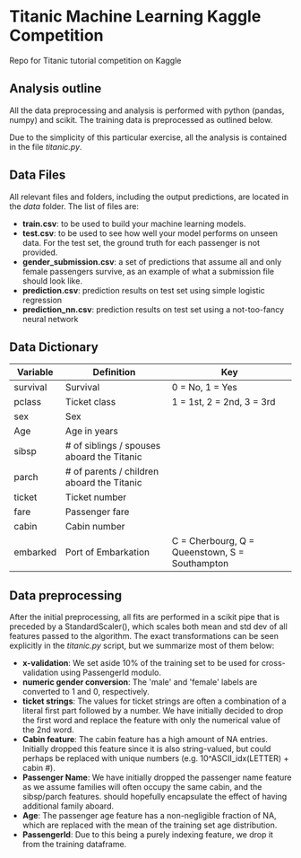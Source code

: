 # Titanic Machine Learning Kaggle Competition
Repo for Titanic tutorial competition on Kaggle

## Analysis outline

All the data preprocessing and analysis is performed with python (pandas, numpy) and scikit. 
The training data is preprocessed as outlined below.

Due to the simplicity of this particular exercise, all the analysis is contained in the file _titanic.py_.

## Data Files

All relevant files and folders, including the output predictions, are located in the _data_ folder.
The list of files are:

- __train.csv__: to be used to build your machine learning models.
- __test.csv__: to be used to see how well your model performs on unseen data. For the test set, the ground truth for each passenger is not provided. 
- <b>gender_submission.csv</b>: a set of predictions that assume all and only female passengers survive, as an example of what a submission file should look like.
- __prediction.csv__: prediction results on test set using simple logistic regression
- <b>prediction\_nn.csv</b>: prediction results on test set using a not-too-fancy neural network

## Data Dictionary
| Variable	| Definition			| Key 				|
|---		|---				|---				|
| survival 	| Survival 			| 0 = No, 1 = Yes		|
| pclass 	| Ticket class 			| 1 = 1st, 2 = 2nd, 3 = 3rd	|
| sex 		| Sex 				|				|
| Age 		| Age in years 			|				|
| sibsp 	| # of siblings / spouses aboard the Titanic 	|		|
| parch 	| # of parents / children aboard the Titanic 	|		|
| ticket 	| Ticket number 		|				|
| fare 		| Passenger fare 		|				|
| cabin 	| Cabin number 			|				|
| embarked 	| Port of Embarkation 		| C = Cherbourg, Q = Queenstown, S = Southampton |

## Data preprocessing

After the initial preprocessing, all fits are performed in a scikit pipe that is preceded by a StandardScaler(), which
scales both mean and std dev of all features passed to the algorithm. The exact transformations can be seen explicitly
in the _titanic.py_ script, but we summarize most of them below:

- __x-validation__: We set aside 10% of the training set to be used for cross-validation using PassengerId modulo.
- __numeric gender conversion__: The 'male' and 'female' labels are converted to 1 and 0, respectively.
- __ticket strings__: The values for ticket strings are often a combination of a literal first part followed by a number. 
We have initially decided to drop the first word and replace the feature with only the numerical value of the 2nd word.
- __Cabin feature__: The cabin feature has a high amount of NA entries. Initially dropped this feature since it is also string-valued, but
could perhaps be replaced with unique numbers (e.g. 10^ASCII\_idx(LETTER) + cabin #).
- __Passenger Name__: We have initially dropped the passenger name feature as we assume families will often occupy the same cabin, and the sibsp/parch features.
should hopefully encapsulate the effect of having additional family aboard.
- __Age__: The passenger age feature has a non-negligible fraction of NA, which are replaced with the mean of the training set age distribution.
- __PassengerId__: Due to this being a purely indexing feature, we drop it from the training dataframe.

